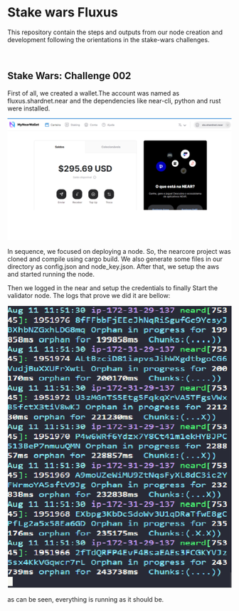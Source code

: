 # Stake wars Fluxus 

This repository contain the steps and outputs from our node creation and development following the orientations in the stake-wars challenges.

&nbsp;
## Stake Wars: Challenge 002

First of all, we created a wallet.The account was named as fluxus.shardnet.near and the dependencies like near-cli, python and rust were installed.

![alt text](/wallet.png)

In sequence, we focused on deploying a node. So, the nearcore project was cloned and compile using cargo build. We also generate some files in our directory as config.json and node_key.json. After that, we setup the aws and started running the node.

Then we logged in the near and setup the credentials to finally Start the validator node.
The logs that prove we did it are bellow:

![alt text](/img1.png)

as can be seen, everything is running as it should be.

